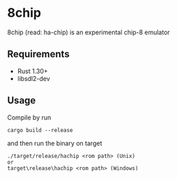 # 8chip

8chip (read: ha-chip) is an experimental chip-8 emulator

## Requirements
- Rust 1.30+
- libsdl2-dev

## Usage
Compile by run
```shell script
cargo build --release
```
and then run the binary on target
```shell script
./target/release/hachip <rom path> (Unix)
or
target\release\hachip <rom path> (Windows)
```
